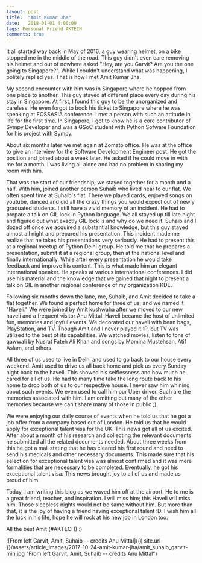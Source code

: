 ```yaml
---
layout: post
title:  "Amit Kumar Jha"
date:   2018-01-01 4:00:00
tags: Personal Friend AKTECH
comments: true
---
```


It all started way back in May of 2016, a guy wearing helmet, on a bike stopped me in the middle of the road. This guy didn't even care removing his helmet and out of nowhere asked "Hey, are you Garvit? Are you the one going to Singapore?". While I couldn't understand what was happening, I politely replied yes. That is how I met Amit Kumar Jha.

My second encounter with him was in Singapore where he hopped from one place to another. This guy stayed at different place every day during his stay in Singapore. At first, I found this guy to be the unorganized and careless. He even forgot to book his ticket to Singapore where he was speaking at FOSSASIA conference. I met a person with such an attitude in life for the first time. In Singapore, I got to know he is a core contributor of Sympy Developer and was a GSoC student with Python Sofware Foundation for his project with Sympy.

About six months later we met again at Zomato office. He was at the office to give an interview for the Software Development Engineer post. He got the position and joined about a week later. He asked if he could move in with me for a month. I was living all alone and had no problem in sharing my room with him.

That was the start of our friendship; we stayed together for a month and a half. With him, joined another person Suhaib who lived near to our flat. We often spent time at Suhaib's flat. There we played cards, enjoyed songs on youtube, danced and did all the crazy things you would expect out of newly graduated students. I still have a vivid memory of an incident. He had to prepare a talk on GIL lock in Python language. We all stayed up till late night and figured out what exactly GIL lock is and why do we need it. Suhaib and I dozed off once we acquired a substantial knowledge, but this guy stayed almost all night and prepared his presentation. This incident made me realize that he takes his presentations very seriously. He had to present this at a regional meetup of Python Delhi group. He told me that he prepares a presentation, submit it at a regional group, then at the national level and finally internationally. While after every presentation he would take feedback and improve his content. This is what made him an elegant international speaker. He speaks at various international conferences. I did use his material and the knowledge that we gained that night to present a talk on GIL in another regional conference of my organization KDE.

Following six months down the lane, me, Suhaib, and Amit decided to take a flat together. We found a perfect home for three of us, and we named it "Haveli." We were joined by Amit kushwaha after we moved to our new haveli and a frequent visitor Anu Mittal. Haveli became the host of unlimited fun, memories and joyful events. We decorated our haveli with bean bags, PlayStation, and TV. Though Amit and I never played it :P, but TV was utilized to the best of its capabilities.  We watched movies, listen to tons of qawwali by  Nusrat Fateh Ali Khan and songs by Momina Mustehsan, Atif Aslam, and others.

All three of us used to live in Delhi and used to go back to our house every weekend. Amit used to drive us all back home and pick us every Sunday night back to the haveli. This showed his selflessness and how much he cared for all of us. He had to many time take the long route back to his home to drop both of us to our respective house. I never saw him whining about such events. We even used to call him our Uber driver.  Such are the memories associated with him. I am omitting out many of the other memories because we can't share many of those in public ;).

We were enjoying our daily course of events when he told us that he got a job offer from a company based out of London. He told us that he would apply for exceptional talent visa for the UK. This news got all of us excited. After about a month of his research and collecting the relevant documents he submitted all the related documents needed. About three weeks from this he got a mail stating that he has cleared his first round and need to send his medicals and other necessary documents. This made sure that his selection for exceptional talent visa was almost confirmed and it was mere formalities that are necessary to be completed. Eventually, he got his exceptional talent visa. This news brought joy to all of us and made us proud of him.

Today, I am writing this blog as we waved him off at the airport. He to me is a great friend, teacher, and inspiration. I will miss him; this Haveli will miss him. Those sleepless nights would not be same without him. But more than that, it is the joy of having a friend having exceptional talent :D. I wish him all the luck in his life, hope he will rock at his new job in London too.

All the best Amit (#AKTECH) :)

![From left Garvit, Amit, Suhaib -- credits Anu Mittal]({{ site.url }}/assets/article_images/2017-10-24-amit-kumar-jha/amit_suhaib_garvit-min.jpg "From left Garvit, Amit, Suhaib -- credits Anu Mittal")
